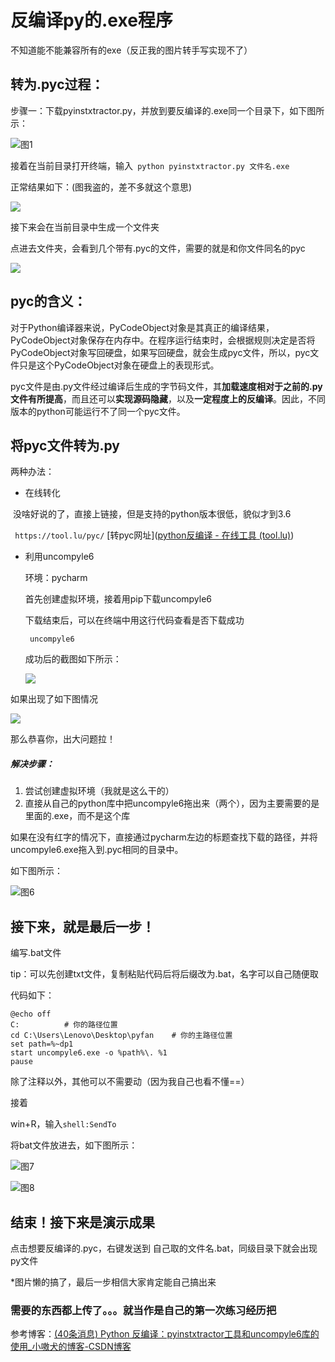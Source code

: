 # 反编译py的.exe程序

不知道能不能兼容所有的exe（反正我的图片转手写实现不了）



## 转为.pyc过程：

步骤一：下载pyinstxtractor.py，并放到要反编译的.exe同一个目录下，如下图所示：

![图1](./pic/图1.png)

接着在当前目录打开终端，输入``` python pyinstxtractor.py 文件名.exe```

正常结果如下：(图我盗的，差不多就这个意思)

![](./pic/图2.png)

接下来会在当前目录中生成一个文件夹

点进去文件夹，会看到几个带有.pyc的文件，需要的就是和你文件同名的pyc

![](./pic/图3.png)



## pyc的含义：

​	对于Python编译器来说，PyCodeObject对象是其真正的编译结果，PyCodeObject对象保存在内存中。在程序运行结束时，会根据规则决定是否将PyCodeObject对象写回硬盘，如果写回硬盘，就会生成pyc文件，所以，pyc文件只是这个PyCodeObject对象在硬盘上的表现形式。

​	pyc文件是由.py文件经过编译后生成的字节码文件，其**加载速度相对于之前的.py文件有所提高**，而且还可以**实现源码隐藏**，以及**一定程度上的反编译**。因此，不同版本的python可能运行不了同一个pyc文件。



## 将pyc文件转为.py

两种办法：

- 在线转化

​		没啥好说的了，直接上链接，但是支持的python版本很低，貌似才到3.6

``` https://tool.lu/pyc/```          [转pyc网址]([python反编译 - 在线工具 (tool.lu)](https://tool.lu/pyc/))

- 利用uncompyle6

  环境：pycharm

  首先创建虚拟环境，接着用pip下载uncompyle6

  下载结束后，可以在终端中用这行代码查看是否下载成功

  ``` uncompyle6```

  成功后的截图如下所示：

  ![](./pic/图4.png)



如果出现了如下图情况

![](README.assets/图5.png)

那么恭喜你，出大问题拉！

##### 解决步骤：

1. 尝试创建虚拟环境（我就是这么干的）
2. 直接从自己的python库中把uncompyle6拖出来（两个），因为主要需要的是里面的.exe，而不是这个库



如果在没有红字的情况下，直接通过pycharm左边的标题查找下载的路径，并将uncompyle6.exe拖入到.pyc相同的目录中。

如下图所示：

![图6](./pic/图6.png)



## 接下来，就是最后一步！

编写.bat文件

tip：可以先创建txt文件，复制粘贴代码后将后缀改为.bat，名字可以自己随便取

代码如下：

```
@echo off
C:			# 你的路径位置
cd C:\Users\Lenovo\Desktop\pyfan	# 你的主路径位置
set path=%~dp1
start uncompyle6.exe -o %path%\. %1
pause
```

除了注释以外，其他可以不需要动（因为我自己也看不懂==）



接着

win+R，输入```shell:SendTo```

将bat文件放进去，如下图所示：

![图7](./pic./图7.png)



![图8](./pic/图8.png)



## 结束！接下来是演示成果

点击想要反编译的.pyc，右键发送到 自己取的文件名.bat，同级目录下就会出现py文件

*图片懒的搞了，最后一步相信大家肯定能自己搞出来



### 需要的东西都上传了。。。就当作是自己的第一次练习经历把

参考博客：[(40条消息) Python 反编译：pyinstxtractor工具和uncompyle6库的使用_小嗷犬的博客-CSDN博客](https://blog.csdn.net/qq_63585949/article/details/126706526)

